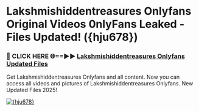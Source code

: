 # Lakshmishiddentreasures Onlyfans Original Videos 0nlyFans Leaked - Files Updated! ({hju678})

<h3>🔴 CLICK HERE 🌐==►► <a href="https://tinyurl.com/ms9xzufz" rel="nofollow">Lakshmishiddentreasures Onlyfans Updated Files</a></h3>

Get Lakshmishiddentreasures Onlyfans and all content. Now you can access all videos and pictures of Lakshmishiddentreasures Onlyfans. New Updated Files 2025!

[![{hju678}](https://i.imgur.com/PQ7UWWw.gif)](https://tinyurl.com/ms9xzufz)